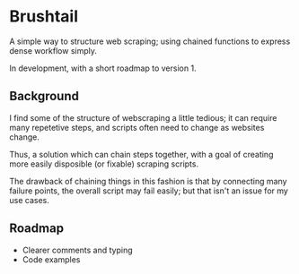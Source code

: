 # Brushtail 

A simple way to structure web scraping; using chained functions to express dense workflow simply.

In development, with a short roadmap to version 1. 


## Background
I find some of the structure of webscraping a little tedious; it can require many repetetive steps, and scripts often need to change as websites change. 

Thus, a solution which can chain steps together, with a goal of creating more easily disposible (or fixable) scraping scripts. 

The drawback of chaining things in this fashion is that by connecting many failure points, the overall script may fail easily; but that isn't an issue for my use cases.


## Roadmap
- Clearer comments and typing
- Code examples 


